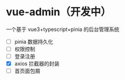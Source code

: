 # vue-admin（开发中）

一个基于 vue3+typescript+pinia 的后台管理系统

- [ ] pinia 数据持久化
- [ ] 权限控制
- [ ] 登录注册
- [x] axios 拦截器的封装
- [ ] 首页面包屑
